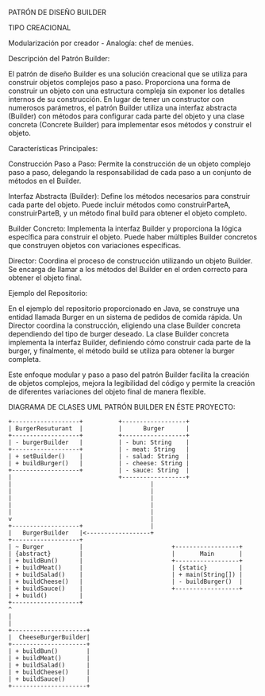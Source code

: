 PATRÓN DE DISEÑO BUILDER 

TIPO CREACIONAL

Modularización por creador - Analogía: chef de menúes.


Descripción del Patrón Builder:


El patrón de diseño Builder es una solución creacional que se utiliza para construir objetos complejos
paso a paso. Proporciona una forma de construir un objeto con una estructura compleja sin exponer los 
detalles internos de su construcción. En lugar de tener un constructor con numerosos parámetros, el 
patrón Builder utiliza una interfaz abstracta (Builder) con métodos para configurar cada parte del 
objeto y una clase concreta (Concrete Builder) para implementar esos métodos y construir el objeto.


Características Principales:

Construcción Paso a Paso: Permite la construcción de un objeto complejo paso a paso, delegando la 
responsabilidad de cada paso a un conjunto de métodos en el Builder.

Interfaz Abstracta (Builder): Define los métodos necesarios para construir cada parte del objeto. 
Puede incluir métodos como construirParteA, construirParteB, y un método final build para obtener 
el objeto completo.

Builder Concreto: Implementa la interfaz Builder y proporciona la lógica específica para construir 
el objeto. Puede haber múltiples Builder concretos que construyen objetos con variaciones específicas.

Director: Coordina el proceso de construcción utilizando un objeto Builder. Se encarga de llamar a los
métodos del Builder en el orden correcto para obtener el objeto final.

Ejemplo del Repositorio:

En el ejemplo del repositorio proporcionado en Java, se construye una entidad llamada Burger en un 
sistema de pedidos de comida rápida. Un Director coordina la construcción, eligiendo una clase Builder
concreta dependiendo del tipo de burger deseado. La clase Builder concreta implementa la interfaz 
Builder, definiendo cómo construir cada parte de la burger, y finalmente, el método build se utiliza
para obtener la burger completa.

Este enfoque modular y paso a paso del patrón Builder facilita la creación de objetos complejos, mejora
la legibilidad del código y permite la creación de diferentes variaciones del objeto final de manera flexible.

DIAGRAMA DE CLASES UML PATRÓN BUILDER EN ÉSTE PROYECTO:


    +-------------------+          +------------------+
    | BurgerResuturant  |          |      Burger      |
    +-------------------+          +------------------+
    | - burgerBuilder   |          | - bun: String    |
    +-------------------+          | - meat: String   |
    | + setBuilder()    |          | - salad: String  |
    | + buildBurger()   |          | - cheese: String |
    +-------------------+          | - sauce: String  |
    |                              +------------------+
    |                                       |
    |                                       |
    |                                       |
    |                                       |
    |                                       |
    v                                       |
    +-------------------+                   |
    |   BurgerBuilder   |<------------------+
    +-------------------+
    | ~ Burger          |                         +------------------+
    | {abstract}        |                         |       Main       |
    | + buildBun()      |                         +------------------+ 
    | + buildMeat()     |                         | {static}         |
    | + buildSalad()    |                         | + main(String[]) |
    | + buildCheese()   |                         | - buildBurger()  |
    | + buildSauce()    |                         +------------------+
    | + build()         |
    +-------------------+
    ^
    |
    |
    +---------------------+
    |  CheeseBurgerBuilder|
    +---------------------+
    | + buildBun()        |
    | + buildMeat()       |
    | + buildSalad()      |
    | + buildCheese()     |
    | + buildSauce()      |
    +---------------------+
